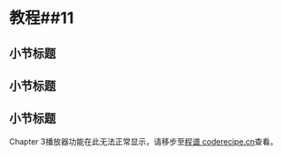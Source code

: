 # 教程##11
## 小节标题
## 小节标题
## 小节标题
Chapter 3<cr type="player" parameters="ABCDE=="><notice>播放器功能在此无法正常显示，请移步至[程谱 coderecipe.cn](https://coderecipe.cn/learn/1)查看。</notice></cr>